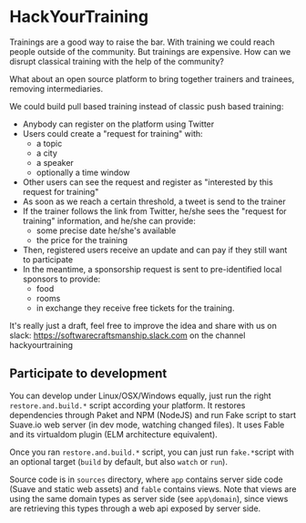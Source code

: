 # HackYourTraining

Trainings are a good way to raise the bar. With training we could reach people outside of the community.
But trainings are expensive. How can we disrupt classical training with the help of the community?

What about an open source platform to bring together trainers and trainees, removing intermediaries.

We could build pull based training instead of classic push based training:
- Anybody can register on the platform using Twitter
- Users could create a "request for training" with:
	* a topic
	* a city
	* a speaker
	* optionally a time window
- Other users can see the request and register as "interested by this request for training"
- As soon as we reach a certain threshold, a tweet is send to the trainer
- If the trainer follows the link from Twitter, he/she sees the "request for training" information, and he/she can provide:
	* some precise date he/she's available
	* the price for the training
- Then, registered users receive an update and can pay if they still want to participate
- In the meantime, a sponsorship request is sent to pre-identified local sponsors to provide:
	* food
	* rooms
	* in exchange they receive free tickets for the training.

It's really just a draft, feel free to improve the idea and share with us on slack:
https://softwarecraftsmanship.slack.com on the channel hackyourtraining

## Participate to development

You can develop under Linux/OSX/Windows equally, just run the right `restore.and.build.*` script according your platform.
It restores dependencies through Paket and NPM (NodeJS) and run Fake script to start Suave.io web server (in dev mode, watching changed files).
It uses Fable and its virtualdom plugin (ELM architecture equivalent).

Once you ran `restore.and.build.*` script, you can just run `fake.*`script with an optional target (`build` by default, but also `watch` or `run`).

Source code is in `sources` directory, where `app` contains server side code (Suave and static web assets) and `fable` contains views.
Note that views are using the same domain types as server side (see `app\domain`), since views are retrieving this types through a web api exposed by server side.
